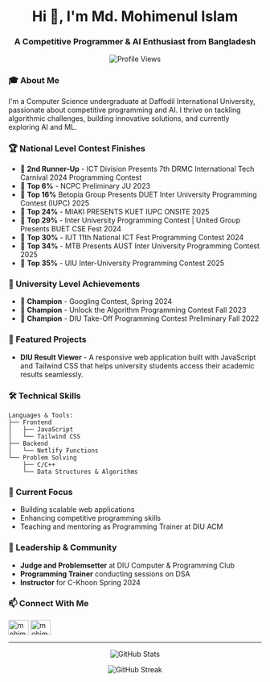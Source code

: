 <h1 align="center">Hi 👋, I'm Md. Mohimenul Islam</h1>
<h3 align="center">A Competitive Programmer & AI Enthusiast from Bangladesh</h3>

<p align="center">
  <img src="https://komarev.com/ghpvc/?username=mohimenul-islam&label=Profile%20views&color=0e75b6&style=flat" alt="Profile Views" />
</p>

### 🎓 About Me

I'm a Computer Science undergraduate at Daffodil International University, passionate about competitive programming and AI. I thrive on tackling algorithmic challenges, building innovative solutions, and currently exploring AI and ML.


### 🏆 National Level Contest Finishes

- 🥉 **2nd Runner-Up** - ICT Division Presents 7th DRMC International Tech Carnival 2024 Programming Contest
- 🎯 **Top 6%** - NCPC Preliminary JU 2023
- 🏅 **Top 16%** Betopia Group Presents DUET Inter University Programming Contest (IUPC) 2025
- 🏅 **Top 24%** - MIAKI PRESENTS KUET IUPC ONSITE 2025
- 🏅 **Top 29%** - Inter University Programming Contest | United Group Presents BUET CSE Fest 2024
- 🏅 **Top 30%** - IUT 11th National ICT Fest Programming Contest 2024
- 🏅 **Top 34%** - MTB Presents AUST Inter University Programming Contest 2025
- 🏅 **Top 35%** - UIU Inter-University Programming Contest 2025

### 👑 University Level Achievements

- 🥇 **Champion** - Googling Contest, Spring 2024
- 🥇 **Champion** - Unlock the Algorithm Programming Contest Fall 2023
- 🥇 **Champion** - DIU Take-Off Programming Contest Preliminary Fall 2022

### 🚀 Featured Projects

- **DIU Result Viewer** - A responsive web application built with JavaScript and Tailwind CSS that helps university students access their academic results seamlessly.

### 🛠️ Technical Skills

```text
Languages & Tools:
├── Frontend
│   ├── JavaScript
│   └── Tailwind CSS
├── Backend
│   └── Netlify Functions
└── Problem Solving
    ├── C/C++
    └── Data Structures & Algorithms
```

### 🎯 Current Focus

- Building scalable web applications
- Enhancing competitive programming skills
- Teaching and mentoring as Programming Trainer at DIU ACM

### 🤝 Leadership & Community

- **Judge and Problemsetter** at DIU Computer & Programming Club
- **Programming Trainer** conducting sessions on DSA
- **Instructor** for C-Khoon Spring 2024

### 📫 Connect With Me

<p align="left">
<a href="https://linkedin.com/in/mohimenul-islam0" target="blank"><img align="center" src="https://raw.githubusercontent.com/rahuldkjain/github-profile-readme-generator/master/src/images/icons/Social/linked-in-alt.svg" alt="mohimenul-islam0" height="30" width="40" /></a>
<a href="https://www.facebook.com/mohimenul.islam.927" target="blank"><img align="center" src="https://raw.githubusercontent.com/rahuldkjain/github-profile-readme-generator/master/src/images/icons/Social/facebook.svg" alt="mohimenul.islam.927" height="30" width="40" /></a>
</p>

---

<p align="center">
  <img src="https://github-readme-stats.vercel.app/api?username=mohimenul-islam&show_icons=true&theme=dark" alt="GitHub Stats" />
</p>

<p align="center">
  <img src="https://github-readme-streak-stats.herokuapp.com/?user=mohimenul-islam&theme=dark" alt="GitHub Streak" />
</p>
